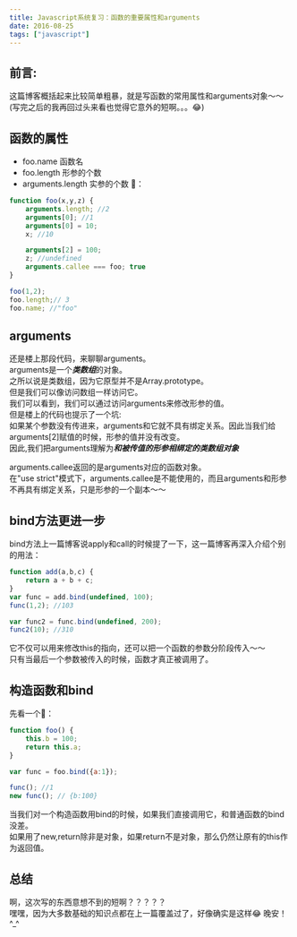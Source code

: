 ```yaml
---
title: Javascript系统复习：函数的重要属性和arguments
date: 2016-08-25
tags: ["javascript"]
---
```

## 前言:
这篇博客概括起来比较简单粗暴，就是写函数的常用属性和arguments对象～～   
(写完之后的我再回过头来看也觉得它意外的短啊。。。😂)   

## 函数的属性
- foo.name 函数名
- foo.length 形参的个数
- arguments.length 实参的个数
🌰：    
   
```js
function foo(x,y,z) {
    arguments.length; //2
    arguments[0]; //1
    arguments[0] = 10;
    x; //10

    arguments[2] = 100; 
    z; //undefined
    arguments.callee === foo; true
}

foo(1,2);
foo.length;// 3
foo.name; //"foo"
```

## arguments
还是楼上那段代码，来聊聊arguments。   
arguments是一个***类数组***的对象。  
之所以说是类数组，因为它原型并不是Array.prototype。   
但是我们可以像访问数组一样访问它。   
我们可以看到，我们可以通过访问arguments来修改形参的值。   
但是楼上的代码也提示了一个坑:    
如果某个参数没有传进来，arguments和它就不具有绑定关系。因此当我们给arguments[2]赋值的时候，形参的值并没有改变。   
因此,我们把arguments理解为***和被传值的形参相绑定的类数组对象***
    
arguments.callee返回的是arguments对应的函数对象。   
在"use strict"模式下，arguments.callee是不能使用的，而且arguments和形参不再具有绑定关系，只是形参的一个副本～～   
   
## bind方法更进一步
bind方法上一篇博客说apply和call的时候提了一下，这一篇博客再深入介绍个别的用法：    
   
```js
function add(a,b,c) {
    return a + b + c;
} 
var func = add.bind(undefined, 100);
func(1,2); //103

var func2 = func.bind(undefined, 200);
func2(10); //310
```

它不仅可以用来修改this的指向，还可以把一个函数的参数分阶段传入～～   
只有当最后一个参数被传入的时候，函数才真正被调用了。   

## 构造函数和bind
先看一个🌰：   
   
```js
function foo() {
    this.b = 100;
    return this.a;
}

var func = foo.bind({a:1});

func(); //1
new func(); // {b:100}
```
当我们对一个构造函数用bind的时候，如果我们直接调用它，和普通函数的bind没差。    
如果用了new,return除非是对象，如果return不是对象，那么仍然让原有的this作为返回值。    
   

## 总结
啊，这次写的东西意想不到的短啊？？？？？   
嘿嘿，因为大多数基础的知识点都在上一篇覆盖过了，好像确实是这样😂
晚安！^_^


